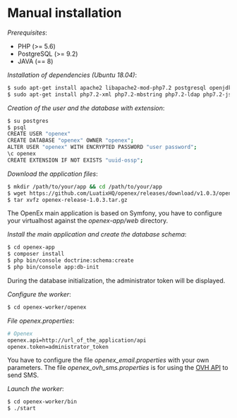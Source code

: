 # Manual installation

*Prerequisites*:

- PHP (>= 5.6)
- PostgreSQL (>= 9.2)
- JAVA (== 8)

*Installation of dependencies (Ubuntu 18.04)*:
```bash
$ sudo apt-get install apache2 libapache2-mod-php7.2 postgresql openjdk-8-jre
$ sudo apt-get install php7.2-xml php7.2-mbstring php7.2-ldap php7.2-json php7.2-curl php7.2-pgsql
```

*Creation of the user and the database with extension*:
```bash
$ su postgres
$ psql
CREATE USER "openex"
CREATE DATABASE "openex" OWNER "openex";
ALTER USER "openex" WITH ENCRYPTED PASSWORD "user password";
\c openex
CREATE EXTENSION IF NOT EXISTS "uuid-ossp";
```

*Download the application files*:
```bash
$ mkdir /path/to/your/app && cd /path/to/your/app
$ wget https://github.com/LuatixHQ/openex/releases/download/v1.0.3/openex-release-1.0.3.tar.gz
$ tar xvfz openex-release-1.0.3.tar.gz
```

The OpenEx main application is based on Symfony, you have to configure your virtualhost against the *openex-app/web* directory.

*Install the main application and create the database schema*:
```bash
$ cd openex-app
$ composer install
$ php bin/console doctrine:schema:create
$ php bin/console app:db-init
```

During the database initialization, the administrator token will be displayed.

*Configure the worker*:
```bash
$ cd openex-worker/openex
```

*File openex.properties*:
```bash
# Openex
openex.api=http://url_of_the_application/api
openex.token=administrator_token
```

You have to configure the file *openex_email.properties* with your own parameters. The file *openex_ovh_sms.properties* is for using the [OVH API](https://www.ovh.com) to send SMS.

*Launch the worker*:
```bash
$ cd openex-worker/bin
$ ./start
```